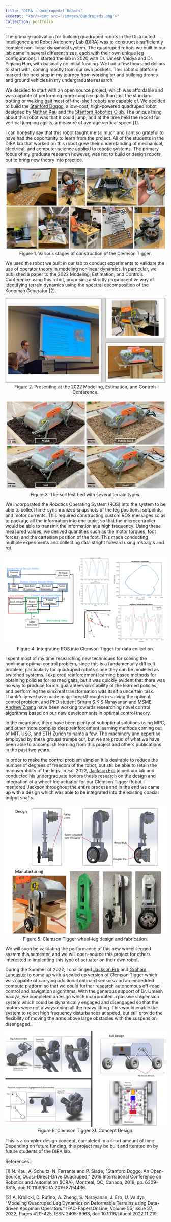 ```yaml
---
title: "DIRA - Quadrupedal Robots"
excerpt: "<br/><img src='/images/Quadrupeds.png'>"
collection: portfolio
---
```


The primary motivation for building quadruped robots in the Distributed Intelligence and Robot Autonomy Lab (DIRA) was to construct a sufficiently complex non-linear dynamical system. The quadruped robots we built in our lab came in several different sizes, each with their own unique leg configurations. I started the lab in 2020 with Dr. Umesh Vaidya and Dr. Yiqiang Han, with basically no initial funding. We had a few thousand dollars to start with, coming mostly from our own pockets. This robotic platform marked the next step in my journey from working on and building drones and ground vehicles in my undergraduate research. 

We decided to start with an open source project, which was affordable and was capable of performing more complex gaits than just the standard trotting or walking gait most off-the-shelf robots are capable of. We decided to build the [Stanford Doggo](https://github.com/Nate711/StanfordDoggoProject), a low-cost, high-powered quadruped robot designed by [Nathan Kau](https://nathankau.com/) and the [Stanford Robotics Club](https://stanfordstudentrobotics.org/doggo). The unique thing about this robot was that it could jump, and at the time held the record for vertical jumping agility, a measure of average vertical speed [1]. 

I can honestly say that this robot taught me so much and I am so grateful to have had the opportunity to learn from the project. All of the students in the DIRA lab that worked on this robot grew their understanding of mechanical, electrical, and computer science applied to robotic systems. The primary focus of my graduate research however, was not to build or design robots, but to bring new theory into practice. 

<p align="center">
<img src='/images/built_not_bought.jpg'>
<br>
Figure 1. Various stages of construction of the Clemson Tigger. 
</p>

We used the robot we built in our lab to conduct experiments to validate the use of operator theory in modeling nonlinear dynamics. In particular, we published a paper to the 2022 Modeling, Estimation, and Controls Conference using this robot, proposing a strictly proprioceptive way of identifying terrain dynamics using the spectral decomposition of the Koopman Generator [2]. 

<p align="center">
<img src='/images/mecc2022.jpg'>
<br>
Figure 2. Presenting at the 2022 Modeling, Estimation, and Controls Conference. 
</p>

<p align="center">
<img src='/images/terrains.png'>
<br>
Figure 3. The soil test bed with several terrain types. 
</p>

We incorporated the Robotics Operating System (ROS) into the system to be able to collect time-synchronized snapshots of the leg positions, setpoints, and motor currents. This required constructing custom ROS messages so as to package all the information into one topic, so that the microcontroller would be able to transmit the information at a high frequency. Using these measured values, we derived quantities such as the motor torques, foot forces, and the cartesian position of the foot. This made conducting multiple experiments and collecting data stright forward using rosbag's and rqt. 

<p align="center">
<img src='/images/ros_tigger.png'>
<br>
Figure 4. Integrating ROS into Clemson Tigger for data collection. 
</p>

I spent most of my time researching new techniques for solving the nonlinear optimal control problem, since this is a fundamentally difficult problem, particularly for quadruped robots since they can be modeled as switched systems. I explored reinforcement learning based methods for obtaining policies for learned gaits, but it was quickly evident that there was no way to produce formal guarantees on stability of the learned policies, and performing the sim2real transformation was itself a uncertain task. Thankfully we have made major breakthroughs in solving the optimal control problem, and PhD student [Sriram S.K.S Narayanan](https://www.linkedin.com/in/sriramsundarks/) and MSME [Andrew Zhang](https://www.linkedin.com/in/andrewzheng11/) have been working towards researching novel control algorithms based on our new developments in optimal control theory. 

In the meantime, there have been plenty of suboptimal solutions using MPC, and other more complex deep reinforcement learning methods coming out of MIT, USC, and ETH Zurich to name a few. The machinery and expertise employed by these groups trumps our, but we are proud of what we have been able to accomplish learning from this project and others publications in the past two years. 

In order to make the control problem simpler, it is desirable to reduce the number of degrees of freedom of the robot, but still be able to retain the manuverability of the legs. In Fall 2022, [Jackson Erb]() joined our lab and conducted his undergraduate honors thesis research on the design and integration of a wheel-leg actuator for our Clemson Tigger Robot. I mentored Jackson throughout the entire process and in the end we came up with a design which was able to be integrated into the existing coaxial output shafts.

<p align="center">
<img src='/images/wheel-leg.png'>
<br>
Figure 5. Clemson Tigger wheel-leg design and fabrication. 
</p>

We will soon be validating the performance of this new wheel-legged system this semester, and we will open-source this project for others interested in implenting this type of actuator on their own robot.

During the Summer of 2022, I challanged [Jackson Erb](https://www.linkedin.com/in/jackson-erb-327b01207) and [Graham Lancaster](https://www.linkedin.com/in/grlanca) to come up with a scaled up version of Clemson Tigger which was capable of carrying additional onboard sensors and an embedded compute platform so that we could further research autonomous off-road control and navigation algorithms. With the generous support of Dr. Umesh Vaidya, we completed a design which incorporated a passive suspension system which could be dynamically engaged and disengaged so that the motors were not always doing all the heavy lifting. This would enable the system to reject high frequency disturbances at speed, but still provide the flexibility of moving the arms above large obstacles with the suspension disengaged. 

<p align="center">
<img src='/images/TiggerXL.png'>
<br>
Figure 6. Clemson Tigger XL Concept Design. 
</p>

This is a complex design concept, completed in a short amount of time. Depending on future funding, this project may be built and iterated on by future students of the DIRA lab. 



References:

[1] N. Kau, A. Schultz, N. Ferrante and P. Slade, "Stanford Doggo: An Open-Source, Quasi-Direct-Drive Quadruped," 2019 International Conference on Robotics and Automation (ICRA), Montreal, QC, Canada, 2019, pp. 6309-6315, doi: 10.1109/ICRA.2019.8794436.

[2] A. Krolicki, D. Rufino, A. Zheng, S. Narayanan, J. Erb, U. Vaidya, "Modeling Quadruped Leg Dynamics on Deformable Terrains using Data-driven Koopman Operators." IFAC-PapersOnLine, Volume 55, Issue 37, 2022, Pages 420-425, ISSN 2405-8963, doi: 10.1016/j.ifacol.2022.11.219.